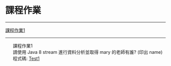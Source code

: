 <h1>課程作業</h1>
<hr>
<a href="#coursework1">課程作業1</a>
<hr>
<ul ><a id="coursework1">課程作業1</a>
  <li style="list-style-type: none;">請使用 Java 8 stream 進行資料分析並取得 mary 的老師有誰? (印出 name)</li>
  <li style="list-style-type: none;">程式碼: <a href="src/test/java/com/study/SpringCoreCoursework/coursework1/Test1.java">Test1</a></li>
</ul>
  
